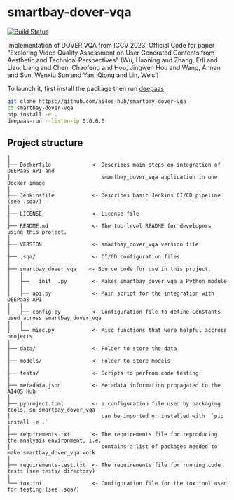 # smartbay-dover-vqa
[![Build Status](https://jenkins.services.ai4os.eu/buildStatus/icon?job=AI4OS-hub/smartbay-dover-vqa/main)](https://jenkins.services.ai4os.eu/job/AI4OS-hub/job/smartbay-dover-vqa/job/main/)

Implementation of DOVER VQA from ICCV 2023, Official Code for paper "Exploring Video Quality Assessment on User Generated Contents from Aesthetic and Technical Perspectives" (Wu, Haoning and Zhang, Erli and Liao, Liang and Chen, Chaofeng and Hou, Jingwen Hou and Wang, Annan and Sun, Wenxiu Sun and Yan, Qiong and Lin, Weisi)

To launch it, first install the package then run [deepaas](https://github.com/ai4os/DEEPaaS):
```bash
git clone https://github.com/ai4os-hub/smartbay-dover-vqa
cd smartbay-dover-vqa
pip install -e .
deepaas-run --listen-ip 0.0.0.0
```

## Project structure
```
│
├── Dockerfile             <- Describes main steps on integration of DEEPaaS API and
│                             smartbay_dover_vqa application in one Docker image
│
├── Jenkinsfile            <- Describes basic Jenkins CI/CD pipeline (see .sqa/)
│
├── LICENSE                <- License file
│
├── README.md              <- The top-level README for developers using this project.
│
├── VERSION                <- smartbay_dover_vqa version file
│
├── .sqa/                  <- CI/CD configuration files
│
├── smartbay_dover_vqa    <- Source code for use in this project.
│   │
│   ├── __init__.py        <- Makes smartbay_dover_vqa a Python module
│   │
│   ├── api.py             <- Main script for the integration with DEEPaaS API
│   |
│   ├── config.py          <- Configuration file to define Constants used across smartbay_dover_vqa
│   │
│   └── misc.py            <- Misc functions that were helpful accross projects
│
├── data/                  <- Folder to store the data
│
├── models/                <- Folder to store models
│   
├── tests/                 <- Scripts to perfrom code testing
|
├── metadata.json          <- Metadata information propagated to the AI4OS Hub
│
├── pyproject.toml         <- a configuration file used by packaging tools, so smartbay_dover_vqa
│                             can be imported or installed with  `pip install -e .`                             
│
├── requirements.txt       <- The requirements file for reproducing the analysis environment, i.e.
│                             contains a list of packages needed to make smartbay_dover_vqa work
│
├── requirements-test.txt  <- The requirements file for running code tests (see tests/ directory)
│
└── tox.ini                <- Configuration file for the tox tool used for testing (see .sqa/)
```
